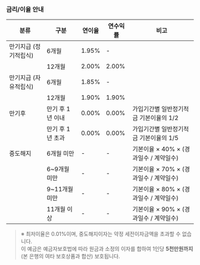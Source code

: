 ### 금리/이율 안내

| 분류              | 구분         | 연이율 | 연수익률 | 비고                                  |
|-------------------|--------------|--------|----------|---------------------------------------|
| 만기지급 (정기적립식) | 6개월         | 1.95%  | -        |                                       |
|                   | 12개월        | 2.00%  | 2.00%    |                                       |
| 만기지급 (자유적립식) | 6개월         | 1.85%  | -        |                                       |
|                   | 12개월        | 1.90%  | 1.90%    |                                       |
| 만기후             | 만기 후 1년 이내 | 0.00%  | 0.00%    | 가입기간별 일반정기적금 기본이율의 1/2 |
|                   | 만기 후 1년 초과 | 0.00%  | 0.00%    | 가입기간별 일반정기적금 기본이율의 1/5 |
| 중도해지           | 6개월 미만     | -      | -        | 기본이율 × 40% × (경과일수 / 계약일수) |
|                   | 6~9개월 미만   | -      | -        | 기본이율 × 70% × (경과일수 / 계약일수) |
|                   | 9~11개월 미만  | -      | -        | 기본이율 × 80% × (경과일수 / 계약일수) |
|                   | 11개월 이상    | -      | -        | 기본이율 × 90% × (경과일수 / 계약일수) |

> ※ 최저이율은 0.01%이며, 중도해지이자는 약정 세전이자금액을 초과할 수 없습니다.  
> 이 예금은 예금자보호법에 따라 원금과 소정의 이자를 합하여 1인당 **5천만원까지** (본 은행의 여타 보호상품과 합산) 보호됩니다.